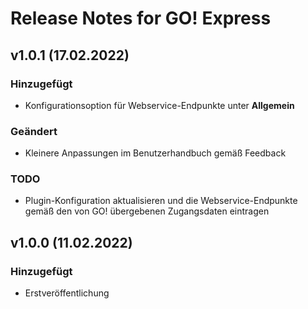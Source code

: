 # Release Notes for GO! Express

## v1.0.1 (17.02.2022)

### Hinzugefügt
- Konfigurationsoption für Webservice-Endpunkte unter **Allgemein**

### Geändert
- Kleinere Anpassungen im Benutzerhandbuch gemäß Feedback

### TODO
- Plugin-Konfiguration aktualisieren und die Webservice-Endpunkte gemäß den von GO! übergebenen Zugangsdaten eintragen

## v1.0.0 (11.02.2022)

### Hinzugefügt
- Erstveröffentlichung